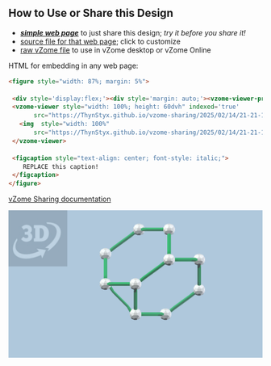 
## How to Use or Share this Design

 - [***simple web page***](<https://ThynStyx.github.io/vzome-sharing/2025/02/14/21-21-12-Create-Panels-Required-to-form-TT/>) to just share this design; *try it before you share it!*
 - [source file for that web page](<https://github.com/ThynStyx/vzome-sharing/edit/main/2025/02/14/21-21-12-Create-Panels-Required-to-form-TT/index.md>); click to customize
 - [raw vZome file](<https://raw.githubusercontent.com/ThynStyx/vzome-sharing/main/2025/02/14/21-21-12-Create-Panels-Required-to-form-TT/Create-Panels-Required-to-form-TT.vZome>) to use in vZome desktop or vZome Online
 
 HTML for embedding in any web page:
 ```html
<figure style="width: 87%; margin: 5%">
  
  <div style='display:flex;'><div style='margin: auto;'><vzome-viewer-previous label='prev step'></vzome-viewer-previous><vzome-viewer-next label='next step'></vzome-viewer-next></div></div>
  <vzome-viewer style="width: 100%; height: 60dvh" indexed='true'
        src="https://ThynStyx.github.io/vzome-sharing/2025/02/14/21-21-12-Create-Panels-Required-to-form-TT/Create-Panels-Required-to-form-TT.vZome" >
    <img  style="width: 100%"
        src="https://ThynStyx.github.io/vzome-sharing/2025/02/14/21-21-12-Create-Panels-Required-to-form-TT/Create-Panels-Required-to-form-TT.png" >
  </vzome-viewer>

  <figcaption style="text-align: center; font-style: italic;">
     REPLACE this caption!
  </figcaption>
</figure>

 ```

[vZome Sharing documentation](https://vzome.github.io/vzome/sharing.html#how-it-works)

![Image](<Create-Panels-Required-to-form-TT.png>)

